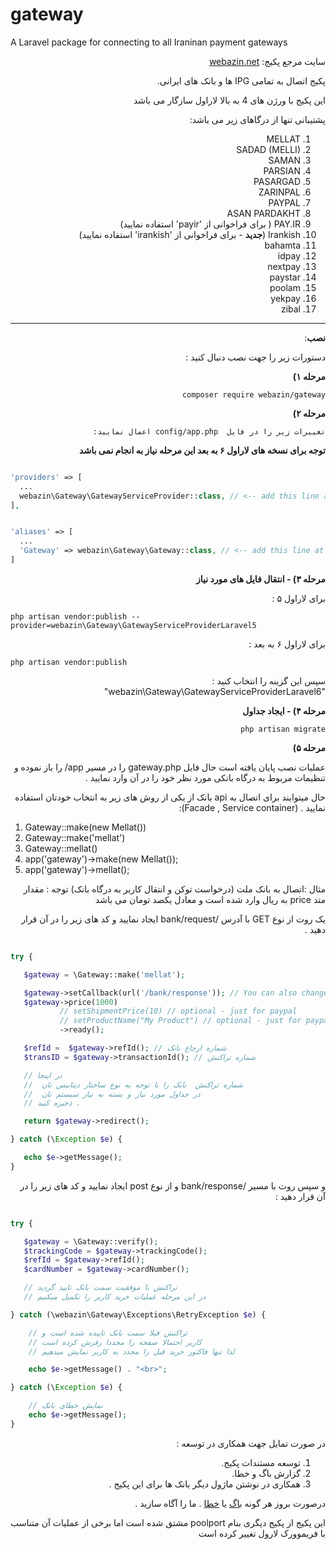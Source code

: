 # gateway
A Laravel package for connecting to all Iraninan payment  gateways

<div dir="rtl">

سایت مرجع پکیج: [webazin.net](https://webazin.net) 

پکیج اتصال به تمامی IPG ها و  بانک های ایرانی.

این پکیج با ورژن های
4 به بالا 
لاراول سازگار می باشد


پشتیبانی تنها از درگاهای زیر می باشد:
 1. MELLAT
 2. SADAD (MELLI)
 3. SAMAN
 4. PARSIAN
 5. PASARGAD
 6. ZARINPAL
 7. PAYPAL 
 8. ASAN PARDAKHT 
 9. PAY.IR ( برای فراخوانی از 'payir' استفاده نمایید)
 10. Irankish (**جدید** -  برای فراخوانی از 'irankish' استفاده نمایید)
 11. bahamta
 12. idpay
 13. nextpay
 14. paystar
 15. poolam
 16. yekpay
 17. zibal
----------


**نصب**:

دستورات زیر را جهت نصب دنبال کنید :

**مرحله ۱)**

    composer require webazin/gateway
    

**مرحله ۲)**

    تغییرات زیر را در فایل  config/app.php اعمال نمایید:

**توجه برای نسخه های لاراول ۶ به بعد  این مرحله نیاز به انجام نمی باشد** 

</div>

```php

'providers' => [
  ...
  webazin\Gateway\GatewayServiceProvider::class, // <-- add this line at the end of provider array
],


'aliases' => [
  ...
  'Gateway' => webazin\Gateway\Gateway::class, // <-- add this line at the end of aliases array
]

```



<div dir="rtl">

**مرحله ۳) - انتقال فایل های مورد نیاز**

برای لاراول ۵ :
</div>

    php artisan vendor:publish --provider=webazin\Gateway\GatewayServiceProviderLaravel5


<div dir="rtl">
برای لاراول ۶ به بعد :
</div>

    php artisan vendor:publish 


<div dir="rtl">
سپس این گزینه را انتخاب کنید :  "webazin\Gateway\GatewayServiceProviderLaravel6" 



**مرحله ۴) - ایجاد جداول**

    php artisan migrate



**مرحله ۵)**

عملیات نصب پایان یافته است حال فایل gateway.php را در مسیر app/ را باز نموده و  تنظیمات مربوط به درگاه بانکی مورد نظر خود را در آن وارد نمایید .

حال میتوایند برای اتصال به api  بانک  از یکی از روش های زیر به انتخاب خودتان استفاده نمایید . (Facade , Service container):
</div>
 
 1. Gateway::make(new Mellat())
 2. Gateway::make('mellat')
 3. Gateway::mellat()
 4. app('gateway')->make(new Mellat());
 5. app('gateway')->mellat();
 
<div dir="rtl">

 مثال :‌اتصال به بانک ملت (درخواست توکن و انتقال کاربر به درگاه بانک)
توجه :‌ مقدار متد price   به ریال وارد شده است و معادل یکصد تومان می باشد

یک روت از نوع GET با آدرس /bank/request ایجاد نمایید و کد های زیر را در آن قرار دهید .

</div>


```php

try {

   $gateway = \Gateway::make('mellat');

   $gateway->setCallback(url('/bank/response')); // You can also change the callback
   $gateway->price(1000)
           // setShipmentPrice(10) // optional - just for paypal
           // setProductName("My Product") // optional - just for paypal
           ->ready();

   $refId =  $gateway->refId(); // شماره ارجاع بانک
   $transID = $gateway->transactionId(); // شماره تراکنش

   // در اینجا
   //  شماره تراکنش  بانک را با توجه به نوع ساختار دیتابیس تان 
   //  در جداول مورد نیاز و بسته به نیاز سیستم تان
   // ذخیره کنید .

   return $gateway->redirect();

} catch (\Exception $e) {

   echo $e->getMessage();
}

```

<div dir="rtl">

 و سپس روت با مسیر /bank/response  و از نوع post  ایجاد نمایید و کد های زیر را در آن قرار دهید :

</div>


```php

try { 

   $gateway = \Gateway::verify();
   $trackingCode = $gateway->trackingCode();
   $refId = $gateway->refId();
   $cardNumber = $gateway->cardNumber();

   // تراکنش با موفقیت سمت بانک تایید گردید
   // در این مرحله عملیات خرید کاربر را تکمیل میکنیم

} catch (\webazin\Gateway\Exceptions\RetryException $e) {

    // تراکنش قبلا سمت بانک تاییده شده است و
    // کاربر احتمالا صفحه را مجددا رفرش کرده است
    // لذا تنها فاکتور خرید قبل را مجدد به کاربر نمایش میدهیم

    echo $e->getMessage() . "<br>";

} catch (\Exception $e) {

    // نمایش خطای بانک
    echo $e->getMessage();
}

```

<div dir="rtl">
 
در صورت تمایل جهت همکاری در توسعه   :

 1. توسعه مستندات پکیج.
 2. گزارش باگ و خطا.
 3. همکاری در نوشتن ماژول دیگر بانک ها برای این پکیج .


درصورت بروز هر گونه 
 [باگ](https://github.com/webazin/gateway/issues) یا [خطا](https://github.com/webazin/gateway/issues)  .
  ما را آگاه سازید .
  
این پکیج از پکیج دیگری بنام  poolport  مشتق شده است اما برخی از عملیات آن متناسب با فریموورک لارول تغییر کرده است
</div>

